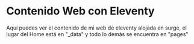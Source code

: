 # Contenido Web con Eleventy
Aquí puedes ver el contenido de mi web de eleventy alojada en surge, el lugar del Home está en "_data" y todo lo demás se encuentra en "pages"
